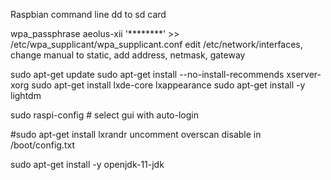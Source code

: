 Raspbian
command line dd to sd card

wpa_passphrase aeolus-xii '********' >> /etc/wpa_supplicant/wpa_supplicant.conf
edit /etc/network/interfaces, change manual to static, add address, netmask, gateway

sudo apt-get update
sudo apt-get install --no-install-recommends xserver-xorg
sudo apt-get install lxde-core lxappearance
sudo apt-get install -y lightdm

sudo raspi-config # select gui with auto-login

#sudo apt-get install lxrandr
uncomment overscan disable in /boot/config.txt

sudo apt-get install -y openjdk-11-jdk
